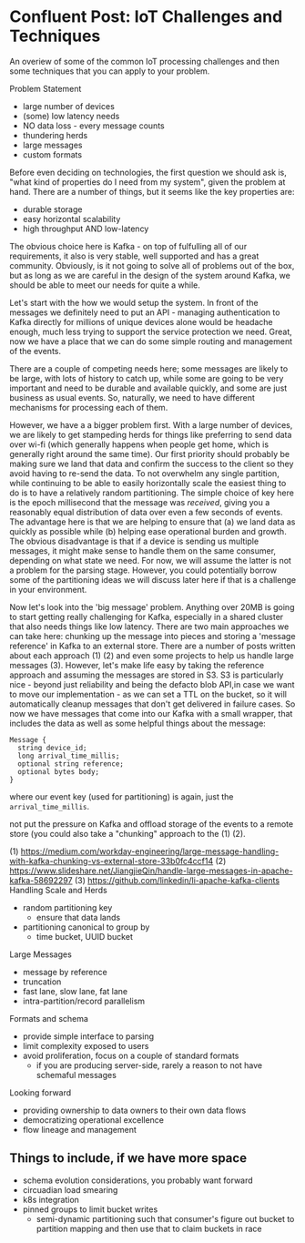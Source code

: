 # Confluent Post: IoT Challenges and Techniques

An overiew of some of the common IoT processing challenges and then some techniques that you can apply to your problem.

Problem Statement
 - large number of devices
 - (some) low latency needs
 - NO data loss - every message counts
 - thundering herds
 - large messages
 - custom formats
 
Before even deciding on technologies, the first question we should ask is, "what kind of properties do I need from my 
system", given the problem at hand. There are a number of things, but it seems like the key properties are:
 - durable storage
 - easy horizontal scalability
 - high throughput AND low-latency

The obvious choice here is Kafka - on top of fulfulling all of our requirements, it also is very stable, well supported
and has a great community. Obviously, is it not going to solve all of problems out of the box, but as long as we are 
careful in the design of the system around Kafka, we should be able to meet our needs for quite a while.
 
Let's start with the how we would setup the system. In front of the messages we definitely need to put an API - 
managing authentication to Kafka directly for millions of unique devices alone would be headache enough, much less 
trying to support the service protection we need. Great, now we have a place that we can do some simple routing and 
management of the events.

<Device to API image>

There are a couple of competing needs here; some messages are likely to be large, with lots of history to catch up, 
while some are going to be very important and need to be durable and available quickly, and some are just business as
 usual events. So, naturally, we need to have different mechanisms for processing each of them.
 
However, we have a a bigger problem first. With a large number of devices, we are likely to get stampeding herds for 
things like preferring to send data over wi-fi (which generally happens when people get home, which is generally right
around the same time). Our first priority should probably be making sure we land that data and confirm the success to
 the client so they avoid having to re-send the data.
 To not 
overwhelm any 
single partition, while continuing to be able
 to easily horizontally 
scale the easiest thing to do is to have a relatively random partitioning. The simple choice of key here is the epoch
 millisecond that the message was _received_, giving you a reasonably equal distribution of data over even a few 
 seconds of events. The advantage here is that we are helping to ensure that (a) we land data as quickly as possible 
 while (b) helping ease operational burden and growth. The obvious disadvantage is that if a device is sending us 
 multiple messages, it might make sense to handle them on the same consumer, depending on what state we need. For 
 now, we will assume the latter is not a problem for the parsing stage. However, you could potentially borrow some of
  the partitioning ideas we will discuss later here if that is a challenge in your environment.

Now let's look into the 'big message' problem. Anything over 20MB is going to start getting really challenging for 
Kafka, especially in a shared cluster that also needs things like low latency. There are two main approaches we can 
take here: chunking up the message into pieces and storing a 'message reference' in Kafka to an external store. There
 are a number of posts written about each approach (1) (2) and even some projects to help us handle large messages 
 (3). However, let's make life easy by taking the reference approach and assuming the messages are stored in S3. S3 
 is particularly nice - beyond just reliability and being the defacto blob API,in case we want to move our 
 implementation - as we can set a TTL on the bucket, so it will automatically cleanup messages that don't get 
 delivered in failure cases. So now we have messages that come into our Kafka with a small wrapper, that includes the
  data as well as some helpful things about the message:

  ```
  Message {
    string device_id;
    long arrival_time_millis;
    optional string reference;
    optional bytes body;
  }
  ```
where our event key (used for partitioning) is again, just the `arrival_time_millis`.
 
 
not 
put the pressure on Kafka
 and offload storage of the events to a remote store (you could also take a "chunking" approach to the   (1) (2).
 
 (1) https://medium.com/workday-engineering/large-message-handling-with-kafka-chunking-vs-external-store-33b0fc4ccf14
 (2) https://www.slideshare.net/JiangjieQin/handle-large-messages-in-apache-kafka-58692297
 (3) https://github.com/linkedin/li-apache-kafka-clients
Handling Scale and Herds
 - random partitioning key
   -  ensure that data lands
 - partitioning canonical to group by
   - time bucket, UUID bucket

Large Messages
 - message by reference
 - truncation
 - fast lane, slow lane, fat lane
 - intra-partition/record parallelism

Formats and schema
 - provide simple interface to parsing
 - limit complexity exposed to users
 - avoid proliferation, focus on a couple of standard formats
   - if you are producing server-side, rarely a reason to not have schemaful messages

Looking forward
 - providing ownership to data owners to their own data flows
 - democratizing operational excellence
 - flow lineage and management


Things to include, if we have more space
-------------
 - schema evolution considerations, you probably want forward
 - circuadian load smearing
 - k8s integration
 - pinned groups to limit bucket writes
	 - semi-dynamic partitioning such that consumer's figure out bucket to partition mapping and then use that to claim buckets in race
